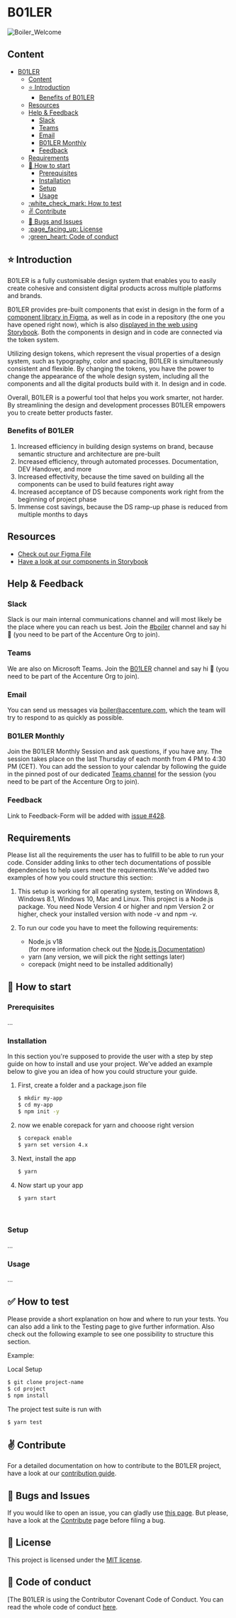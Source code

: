 # B01LER

![Boiler_Welcome](https://github.com/deven-org/B01LER-Kitchen/assets/122102805/f5aa5c3a-9d5b-4b98-a9df-29dd1b35b1ea)

## Content

- [B01LER](#b01ler)
  - [Content](#content)
  - [:star: Introduction](#star-introduction)
    - [Benefits of B01LER](#benefits-of-b01ler)
  - [Resources](#resources)
  - [Help & Feedback](#help--feedback)
    - [Slack](#slack)
    - [Teams](#teams)
    - [Email](#email)
    - [B01LER Monthly](#b01ler-monthly)
    - [Feedback](#feedback)
  - [Requirements](#requirements)
  - [:rocket: How to start](#rocket-how-to-start)
    - [Prerequisites](#prerequisites)
    - [Installation](#installation)
    - [Setup](#setup)
    - [Usage](#usage)
  - [:white\_check\_mark: How to test](#white_check_mark-how-to-test)
  - [:v: Contribute](#v-contribute)
  - [:bug: Bugs and Issues](#bug-bugs-and-issues)
  - [:page\_facing\_up: License](#page_facing_up-license)
  - [:green\_heart: Code of conduct](#green_heart-code-of-conduct)


## :star: Introduction
B01LER is a fully customisable design system that enables you to easily create cohesive and consistent digital products 
across multiple platforms and brands.

B01LER provides pre-built components that exist in design in the form of a [component library in Figma](https://www.figma.com/file/C4vgEKz8mKyulJ4gm3Qdql/%F0%9F%AB%A7-%5BBLR%5D-The-B01LER?type=design&node-id=8941%3A1818&mode=design&t=fZvPevNIiIDONPxv-1), as well as in code in a repository (the one you have opened right now), 
which is also [displayed in the web using Storybook](https://boilerds.com/storybook). Both the components in design and 
in code are connected via the token system.

Utilizing design tokens, which represent the visual properties of a design system, such as typography, color and spacing, 
B01LER is simultaneously consistent and flexible. By changing the tokens, you have the power to change the appearance of 
the whole design system, including all the components and all the digital products build with it. In design and in code.

Overall, B01LER is a powerful tool that helps you work smarter, not harder. By streamlining the design and development 
processes B01LER empowers you to create better products faster.

### Benefits of B01LER
1. Increased efficiency in building design systems on brand, because semantic structure and architecture are pre-built
2. Increased efficiency, through automated processes. Documentation, DEV Handover, and more
3. Increased effectivity, because the time saved on building all the components can be used to build features right away
4. Increased acceptance of DS because components work right from the beginning of project phase
5. Immense cost savings, because the DS ramp-up phase is reduced from multiple months to days


## Resources
- [Check out our Figma File](https://www.figma.com/file/C4vgEKz8mKyulJ4gm3Qdql/%F0%9F%AB%A7-%5BBLR%5D-The-B01LER?type=design&node-id=8941%3A1818&mode=design&t=fZvPevNIiIDONPxv-1)
- [Have a look at our components in Storybook](https://boilerds.com/storybook)


## Help & Feedback
### Slack
Slack is our main internal communications channel and will most likely be the place where you can reach us best. Join the 
[#boiler](https://song-asg.slack.com/archives/C062PQ9DJTD) channel and say hi 👋 (you need to be part of the Accenture 
Org to join).

### Teams
We are also on Microsoft Teams. Join the [B01LER](https://teams.microsoft.com/l/team/19%3ABvYMwUq382hbRn7dJyucR3DN4KORS1HjIZl3n5GqE9k1%40thread.tacv2/conversations?groupId=2d176fa2-6d3a-4c70-a986-d05b5977678f&tenantId=e0793d39-0939-496d-b129-198edd916feb) channel and say hi 👋 (you need to be part of the Accenture 
Org to join).

### Email
You can send us messages via [boiler@accenture.com](mailto:boiler@accenture.com), which the team will try to respond 
to as quickly as possible.

### B01LER Monthly
Join the B01LER Monthly Session and ask questions, if you have any. The session takes place on the last Thursday of 
each month from 4 PM to 4:30 PM (CET). You can add the session to your calendar by following the guide in the pinned 
post of our dedicated [Teams channel](https://teams.microsoft.com/l/channel/19%3Aca0a1284d8b34c62b80e983ca3af7934%40thread.tacv2/Monthly%20Session?groupId=2d176fa2-6d3a-4c70-a986-d05b5977678f&tenantId=e0793d39-0939-496d-b129-198edd916feb) for the session (you need to be part of the Accenture Org to join).

### Feedback
Link to Feedback-Form will be added with [issue #428](https://github.com/deven-org/B01LER-Kitchen/issues/428).


## Requirements
Please list all the requirements the user has to fullfill to be able to run your code. Consider adding links to other
tech documentations of possible dependencies to help users meet the requirements.We've added two examples of how you
could structure this section:

1. This setup is working for all operating system, testing on Windows 8, Windows 8.1, Windows 10, Mac and Linux. This
   project is a Node.js package. You need Node Version 4 or higher and npm Version 2 or higher, check your installed
   version with node -v and npm -v.

2. To run our code you have to meet the following requirements:
   - Node.js v18 <br> (for more information check out the [Node.js Documentation](https://nodejs.org/en/docs/))
   - yarn (any version, we will pick the right settings later)
   - corepack (might need to be installed additionally)


## :rocket: How to start
### Prerequisites
...

### Installation
In this section you're supposed to provide the user with a step by step guide on how to install and use your project.
We've added an example below to give you an idea of how you could structure your guide.

1. First, create a folder and a package.json file

   ```sh
   $ mkdir my-app
   $ cd my-app
   $ npm init -y
   ```

2. now we enable corepack for yarn and chooose right version

   ```sh
   $ corepack enable
   $ yarn set version 4.x
   ```

3. Next, install the app

   ```sh
   $ yarn
   ```

4. Now start up your app

   ```sh
   $ yarn start
   ```

</details>
<br>

### Setup
...

### Usage
...


## :white_check_mark: How to test
Please provide a short explanation on how and where to run your tests. You can also add a link to the Testing page to
give further information. Also check out the following example to see one possibility to structure this section.

Example:

Local Setup

```sh
$ git clone project-name
$ cd project
$ npm install
```

The project test suite is run with

```sh
$ yarn test
```


## :v: Contribute
For a detailed documentation on how to contribute to the B01LER project, have a look at our [contribution guide](./doc/CONTRIBUTE.md).


## :bug: Bugs and Issues
If you would like to open an issue, you can gladly use [this page](https://github.com/deven-org/B01LER-Kitchen/issues).
But please, have a look at the [Contribute](./doc/CONTRIBUTE.md) page before filing a bug.


## :page_facing_up: License
This project is licensed under the [MIT license](./LICENSE.md).


## :green_heart: Code of conduct
[The B01LER is using the Contributor Covenant Code of Conduct. You can read the whole code of conduct [here](./doc/CODE_OF_CONDUCT.md).


